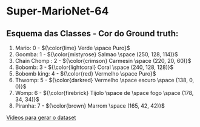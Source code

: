 # Super-MarioNet-64

## Esquema das Classes - Cor do Ground truth:

1. Mario: 0 - ${\color{lime} Verde \space Puro}$
2. Goomba: 1 - ${\color{mistyrose} Salmao \space (250, 128, 114)}$
3. Chain Chomp : 2 - ${\color{crimson} Carmesin \space (220, 20, 60)}$
3. Bobomb: 3 - ${\color{lightcoral} Coral \space (240, 128, 128)}$
4. Bobomb king: 4 - ${\color{red} Vermelho \space Puro}$ 
5. Thwomp: 5 - ${\color{darkred} Vermelho \space escuro \space (138, 0, 0)}$
6. Womp: 6 -  ${\color{firebrick} Tijolo \space de \space fogo \space (178, 34, 34)}$
7. Piranha: 7 - ${\color{brown} Marrom \space (165, 42, 42)}$ 

[Videos para gerar o dataset](https://drive.google.com/drive/folders/1dxONE6dlFmab1Wi-a1rzSDJgk1iFns5s?usp=sharing)
